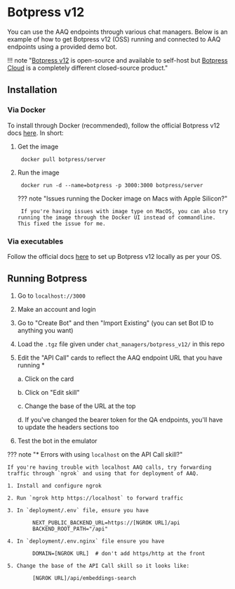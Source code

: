 # Botpress v12

You can use the AAQ endpoints through various chat managers. Below is an example of how to get Botpress v12 (OSS) running and connected to AAQ endpoints using a provided demo bot.

!!! note "[Botpress v12](https://github.com/botpress/v12/) is open-source and available to self-host but [Botpress Cloud](https://botpress.com/) is a completely different closed-source product."

## Installation

### Via Docker

To install through Docker (recommended), follow the official Botpress v12 docs [here](https://hub.docker.com/r/botpress/server). In short:

1. Get the image

        docker pull botpress/server

2. Run the image

        docker run -d --name=botpress -p 3000:3000 botpress/server

    ??? note "Issues running the Docker image on Macs with Apple Silicon?"

        If you're having issues with image type on MacOS, you can also try running the image through the Docker UI instead of commandline. This fixed the issue for me.

### Via executables

Follow the official docs [here](https://v12.botpress.com/) to set up Botpress v12 locally as per your OS.

## Running Botpress

1. Go to `localhost://3000`
2. Make an account and login
3. Go to "Create Bot" and then "Import Existing" (you can set Bot ID to anything you want)
4. Load the `.tgz` file given under `chat_managers/botpress_v12/` in this repo
5. Edit the "API Call" cards to reflect the AAQ endpoint URL that you have running *

    a. Click on the card

    b. Click on "Edit skill"

    c. Change the base of the URL at the top

    d. If you've changed the bearer token for the QA endpoints, you'll have to update the headers sections too

6. Test the bot in the emulator

??? note "* Errors with using `localhost` on the API Call skill?"

    If you're having trouble with localhost AAQ calls, try forwarding traffic through `ngrok` and using that for deployment of AAQ.

    1. Install and configure ngrok

    2. Run `ngrok http https://localhost` to forward traffic

    3. In `deployment/.env` file, ensure you have

            NEXT_PUBLIC_BACKEND_URL=https://[NGROK URL]/api
            BACKEND_ROOT_PATH="/api"

    4. In `deployment/.env.nginx` file ensure you have

            DOMAIN=[NGROK URL]  # don't add https/http at the front

    5. Change the base of the API Call skill so it looks like:

            [NGROK URL]/api/embeddings-search
